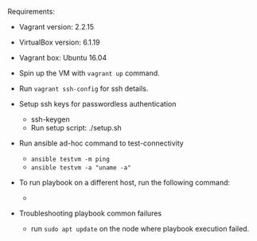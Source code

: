
Requirements:

 - Vagrant version: 2.2.15
 - VirtualBox version: 6.1.19
 - Vagrant box: Ubuntu 16.04

- Spin up the VM with ```vagrant up``` command.
- Run ```vagrant ssh-config``` for ssh details.

- Setup ssh keys for passwordless authentication
   - ssh-keygen
   - Run setup script: ./setup.sh <hostname> <port>

- Run ansible ad-hoc command to test-connectivity
   - ```ansible testvm -m ping```
   - ```ansible testvm -a "uname -a"```

- To run playbook on a different host, run the following command:
   - ```ansible-playbook [playbook_name] --extra-vars "variable_host=node2"


- Troubleshooting playbook common failures
  - run ```sudo apt update``` on the node where playbook execution failed.
